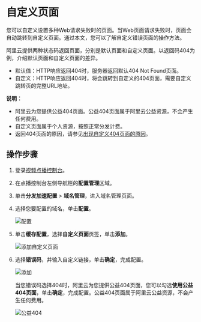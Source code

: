 # 自定义页面

您可以自定义设置多种Web请求失败时的页面。当Web页面请求失败时，页面会自动跳转到自定义页面。通过本文，您可以了解自定义错误页面的操作方法。

阿里云提供两种状态码返回页面，分别是默认页面和自定义页面。以返回码404为例，介绍默认页面和自定义页面的差异。

-   默认值：HTTP响应返回404时，服务器返回默认404 Not Found页面。
-   自定义：HTTP响应返回404时，将会跳转到自定义的404页面，需要自定义跳转页的完整URL地址。

**说明：**

-   阿里云为您提供公益404页面。公益404页面属于阿里云公益资源，不会产生任何费用。
-   自定义页面属于个人资源，按照正常分发计费。
-   返回404页面的原因，请参见[出现自定义404页面的原因]()。

## 操作步骤

1.  登录[视频点播控制台](https://vod.console.aliyun.com/)。

2.  在点播控制台左侧导航栏的**配置管理**区域。

3.  单击**分发加速配置** \> **域名管理**，进入域名管理页面。

4.  选择您要配置的域名，单击**配置**。

    ![配置](https://static-aliyun-doc.oss-accelerate.aliyuncs.com/assets/img/zh-CN/1277415061/p180549.png)

5.  单击**缓存配置**，选择**自定义页面**页签，单击**添加**。

    ![添加自定义页面](https://static-aliyun-doc.oss-accelerate.aliyuncs.com/assets/img/zh-CN/2428415061/p181519.png)

6.  选择**错误码**，并输入自定义链接，单击**确定**，完成配置。

    ![添加](https://static-aliyun-doc.oss-accelerate.aliyuncs.com/assets/img/zh-CN/2428415061/p181521.png)

    当您错误码选择404时，阿里云为您提供公益404页面，您可以勾选**使用公益404页面**，单击**确定**，完成配置。公益404页面属于阿里云公益资源，不会产生任何费用。

    ![公益404](https://static-aliyun-doc.oss-accelerate.aliyuncs.com/assets/img/zh-CN/2428415061/p181524.png)


